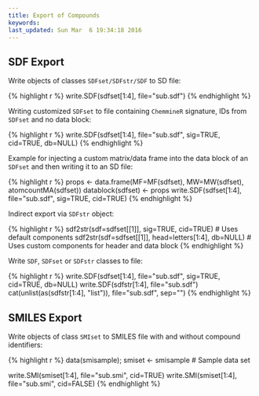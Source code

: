 ```yaml
---
title: Export of Compounds
keywords: 
last_updated: Sun Mar  6 19:34:18 2016
---
```


## SDF Export

Write objects of classes `SDFset/SDFstr/SDF` to SD file:


{% highlight r %}
 write.SDF(sdfset[1:4], file="sub.sdf") 
{% endhighlight %}


Writing customized `SDFset` to file containing
`ChemmineR` signature, IDs from `SDFset`
and no data block: 

{% highlight r %}
 write.SDF(sdfset[1:4], file="sub.sdf", sig=TRUE, cid=TRUE, db=NULL) 
{% endhighlight %}


Example for injecting a custom matrix/data frame into the data block of
an `SDFset` and then writing it to an SD file:


{% highlight r %}
 props <- data.frame(MF=MF(sdfset), MW=MW(sdfset), atomcountMA(sdfset)) 
 datablock(sdfset) <- props
 write.SDF(sdfset[1:4], file="sub.sdf", sig=TRUE, cid=TRUE) 
{% endhighlight %}


Indirect export via `SDFstr` object: 

{% highlight r %}
 sdf2str(sdf=sdfset[[1]], sig=TRUE, cid=TRUE) # Uses default components 
 sdf2str(sdf=sdfset[[1]], head=letters[1:4], db=NULL) # Uses custom components for header and data block 
{% endhighlight %}


Write `SDF`, `SDFset` or
`SDFstr` classes to file: 

{% highlight r %}
 write.SDF(sdfset[1:4], file="sub.sdf", sig=TRUE, cid=TRUE, db=NULL)
 write.SDF(sdfstr[1:4], file="sub.sdf") 
 cat(unlist(as(sdfstr[1:4], "list")), file="sub.sdf", sep="") 
{% endhighlight %}


## SMILES Export

Write objects of class `SMIset` to SMILES file with and
without compound identifiers: 

{% highlight r %}
 data(smisample); smiset <- smisample # Sample data set 

 write.SMI(smiset[1:4], file="sub.smi", cid=TRUE) write.SMI(smiset[1:4], file="sub.smi", cid=FALSE) 
{% endhighlight %}


